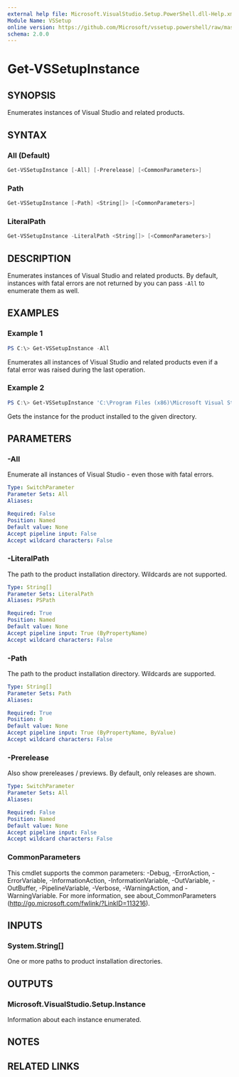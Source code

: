 ```yaml
---
external help file: Microsoft.VisualStudio.Setup.PowerShell.dll-Help.xml
Module Name: VSSetup
online version: https://github.com/Microsoft/vssetup.powershell/raw/master/docs/VSSetup/Get-VSSetupInstance.md
schema: 2.0.0
---
```


# Get-VSSetupInstance

## SYNOPSIS

Enumerates instances of Visual Studio and related products.

## SYNTAX

### All (Default)

```powershell
Get-VSSetupInstance [-All] [-Prerelease] [<CommonParameters>]
```

### Path

```powershell
Get-VSSetupInstance [-Path] <String[]> [<CommonParameters>]
```

### LiteralPath

```powershell
Get-VSSetupInstance -LiteralPath <String[]> [<CommonParameters>]
```

## DESCRIPTION

Enumerates instances of Visual Studio and related products. By default, instances with fatal errors
are not returned by you can pass `-All` to enumerate them as well.

## EXAMPLES

### Example 1

```powershell
PS C:\> Get-VSSetupInstance -All
```

Enumerates all instances of Visual Studio and related products even if a fatal error was raised
during the last operation.

### Example 2

```powershell
PS C:\> Get-VSSetupInstance 'C:\Program Files (x86)\Microsoft Visual Studio\2017\Community'
```

Gets the instance for the product installed to the given directory.

## PARAMETERS

### -All

Enumerate all instances of Visual Studio - even those with fatal errors.

```yaml
Type: SwitchParameter
Parameter Sets: All
Aliases:

Required: False
Position: Named
Default value: None
Accept pipeline input: False
Accept wildcard characters: False
```

### -LiteralPath

The path to the product installation directory. Wildcards are not supported.

```yaml
Type: String[]
Parameter Sets: LiteralPath
Aliases: PSPath

Required: True
Position: Named
Default value: None
Accept pipeline input: True (ByPropertyName)
Accept wildcard characters: False
```

### -Path

The path to the product installation directory. Wildcards are supported.

```yaml
Type: String[]
Parameter Sets: Path
Aliases:

Required: True
Position: 0
Default value: None
Accept pipeline input: True (ByPropertyName, ByValue)
Accept wildcard characters: False
```

### -Prerelease

Also show prereleases / previews. By default, only releases are shown.

```yaml
Type: SwitchParameter
Parameter Sets: All
Aliases:

Required: False
Position: Named
Default value: None
Accept pipeline input: False
Accept wildcard characters: False
```

### CommonParameters

This cmdlet supports the common parameters: -Debug, -ErrorAction, -ErrorVariable, -InformationAction,
-InformationVariable, -OutVariable, -OutBuffer, -PipelineVariable, -Verbose, -WarningAction, and
-WarningVariable. For more information, see about_CommonParameters (http://go.microsoft.com/fwlink/?LinkID=113216).

## INPUTS

### System.String[]

One or more paths to product installation directories.

## OUTPUTS

### Microsoft.VisualStudio.Setup.Instance

Information about each instance enumerated.

## NOTES

## RELATED LINKS
